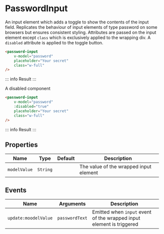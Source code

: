 <script setup>
    import PasswordInput from "../../src/components/PasswordInput.vue"
    import { ref } from "vue"

    const password = ref('')
</script>

# PasswordInput

An input element which adds a toggle to show the contents of the input field. Replicates the behaviour of input elements of type password on some browsers but ensures consistent styling.
Attributes are passed on the input element except `class` which is exclusively applied to the wrapping div. A `disabled` attribute is applied to the toggle button.

```html
<password-input
    v-model="password"
    placeholder="Your secret"
    class="w-full"
/>
```
::: info Result
<password-input v-model="password" placeholder="Your secret" class="w-full" />
:::

A disabled component
```html
<password-input
    v-model="password"
    :disabled="true"
    placeholder="Your secret"
    class="w-full"
/>
```
::: info Result
<password-input v-model="password" :disabled="true" placeholder="Your secret" class="w-full" />
:::


## Properties
| Name            | Type     | Default | Description                            |
|-----------------|----------|---------|----------------------------------------|
| `modelValue`    | `String` |         | The value of the wrapped input element |

## Events
| Name                  | Arguments      | Description                                                          |
|-----------------------|----------------|----------------------------------------------------------------------|
| `update:moodelValue`  | `passwordText` | Emitted when `input` event of the wrapped input element is triggered |

